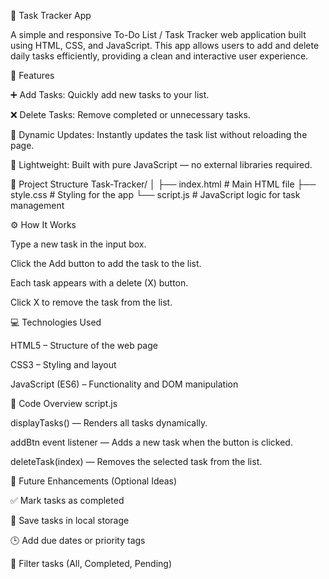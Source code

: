 📝 Task Tracker App

A simple and responsive To-Do List / Task Tracker web application built using HTML, CSS, and JavaScript.
This app allows users to add and delete daily tasks efficiently, providing a clean and interactive user experience.

🚀 Features

➕ Add Tasks: Quickly add new tasks to your list.

❌ Delete Tasks: Remove completed or unnecessary tasks.

💾 Dynamic Updates: Instantly updates the task list without reloading the page.

🧠 Lightweight: Built with pure JavaScript — no external libraries required.

🧩 Project Structure
Task-Tracker/
│
├── index.html        # Main HTML file
├── style.css         # Styling for the app
└── script.js         # JavaScript logic for task management

⚙️ How It Works

Type a new task in the input box.

Click the Add button to add the task to the list.

Each task appears with a delete (X) button.

Click X to remove the task from the list.

💻 Technologies Used

HTML5 – Structure of the web page

CSS3 – Styling and layout

JavaScript (ES6) – Functionality and DOM manipulation

🧠 Code Overview
script.js

displayTasks() — Renders all tasks dynamically.

addBtn event listener — Adds a new task when the button is clicked.

deleteTask(index) — Removes the selected task from the list.

🎨 Future Enhancements (Optional Ideas)

✅ Mark tasks as completed

💾 Save tasks in local storage

🕒 Add due dates or priority tags

🧭 Filter tasks (All, Completed, Pending)
